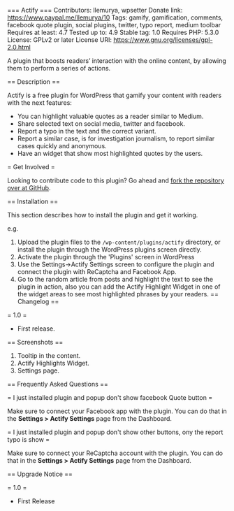 === Actify ===
Contributors: llemurya, wpsetter
Donate link: https://www.paypal.me/llemurya/10
Tags: gamify, gamification, comments, facebook quote plugin, social plugins, twitter, typo report, medium toolbar
Requires at least: 4.7
Tested up to: 4.9
Stable tag: 1.0
Requires PHP: 5.3.0
License: GPLv2 or later
License URI: https://www.gnu.org/licenses/gpl-2.0.html

A plugin that boosts readers’ interaction with the online content, by allowing them to perform a series of actions.


== Description ==

Actify is a free plugin for WordPress that gamify your content with readers with the next features:

*  You can highlight valuable quotes as a reader similar to Medium.
*  Share selected text on social media, twitter and facebook.
*  Report a typo in the text and the correct variant.
*  Report a similar case, is for investigation journalism, to report similar cases quickly and anonymous.
*  Have an widget that show most highlighted quotes by the users.

= Get Involved =

Looking to contribute code to this plugin? Go ahead and [fork the repository over at GitHub](https://github.com/wpsetter/actify).

== Installation ==

This section describes how to install the plugin and get it working.

e.g.

1. Upload the plugin files to the `/wp-content/plugins/actify` directory, or install the plugin through the WordPress plugins screen directly.
2. Activate the plugin through the 'Plugins' screen in WordPress
3. Use the Settings->Actify Settings screen to configure the plugin and connect the plugin with ReCaptcha and Facebook App.
4. Go to the random article from posts and highlight the text to see the plugin in action, also you can add the Actify Highlight Widget in one of the widget areas to see most highlighted phrases by your readers.
== Changelog ==

= 1.0 =
* First release.

== Screenshots ==

1. Tooltip in the content.
2. Actify Highlights Widget.
3. Settings page.

== Frequently Asked Questions ==

= I just installed plugin and popup don't show facebook Quote button =

Make sure to connect your Facebook app with the plugin. You can do that in the **Settings > Actify Settings** page from the Dashboard.

= I just installed plugin and popup don't show other buttons, ony the report typo is show =

Make sure to connect your ReCaptcha account with the plugin. You can do that in the **Settings > Actify Settings** page from the Dashboard.

== Upgrade Notice ==

= 1.0 =
* First Release